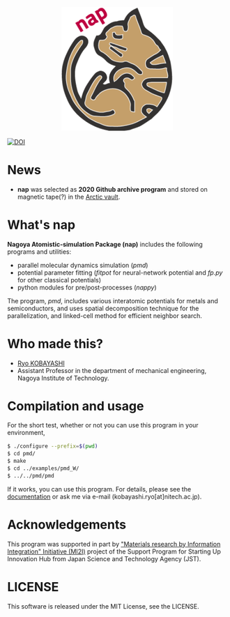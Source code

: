 <p align="center">
  <img width="256" src="mkdocs/docs/figs/logo_nap_256.png">
</p>

[![DOI](https://zenodo.org/badge/20047602.svg)](https://zenodo.org/badge/latestdoi/20047602)

# News

- **nap** was selected as **2020 Github archive program** and stored on magnetic tape(?) in the [Arctic vault](https://archiveprogram.github.com).

# What's nap
**Nagoya Atomistic-simulation Package (nap)** includes the following programs and utilities:
- parallel molecular dynamics simulation (*pmd*)
- potential parameter fitting (*fitpot* for neural-network potential and *fp.py* for other classical potentials)
- python modules for pre/post-processes (*nappy*)

The program, *pmd*, includes various interatomic potentials for metals and semiconductors,
and uses spatial decomposition technique for the parallelization, and linked-cell method for efficient neighbor search.

# Who made this?
* [Ryo KOBAYASHI](http://ryokbys.web.nitech.ac.jp/index.html)
* Assistant Professor in the department of mechanical engineering, Nagoya Institute of Technology.

# Compilation and usage

For the short test, whether or not you can use this program in your environment,

```bash
$ ./configure --prefix=$(pwd)
$ cd pmd/
$ make
$ cd ../examples/pmd_W/
$ ../../pmd/pmd
```

If it works, you can use this program.
For details, please see the [documentation](http://ryokbys.web.nitech.ac.jp/contents/nap_docs) or ask me via e-mail (kobayashi.ryo[at]nitech.ac.jp).

# Acknowledgements
This program was supported in part by ["Materials research by Information Integration" Initiative (MI2I)](http://www.nims.go.jp/MII-I/) project of the Support Program for Starting Up Innovation Hub from Japan Science and Technology Agency (JST).


# LICENSE
This software is released under the MIT License, see the LICENSE.

